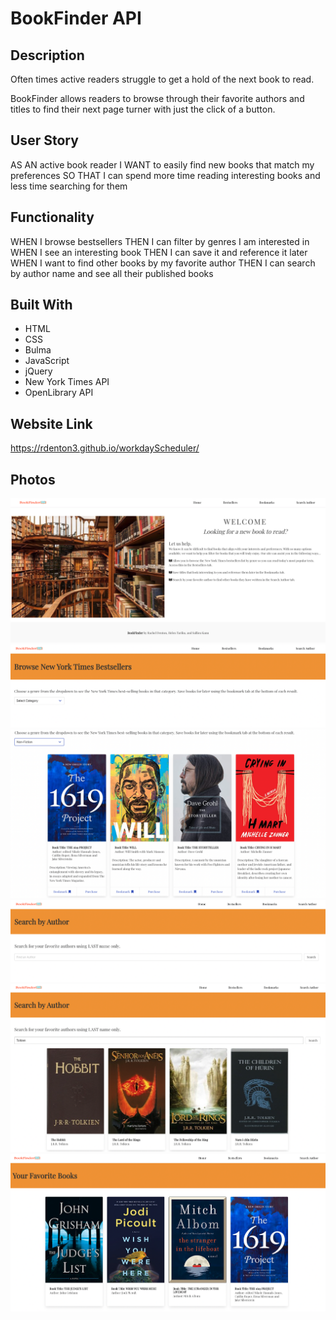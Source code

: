 # BookFinder API 

## Description
Often times active readers struggle to get a hold of the next book to read.

BookFinder allows readers to browse through their favorite authors and titles to find their next page turner with just the click of a button. 

## User Story
AS AN active book reader
I WANT to easily find new books that match my preferences
SO THAT I can spend more time reading interesting books and less time searching for them

## Functionality
WHEN I  browse bestsellers
THEN I can filter by genres I am interested in
WHEN I  see an interesting book
THEN I can save it and reference it later
WHEN I  want to find other books by    my favorite author
THEN I can search by author name    and see all their published books

## Built With
* HTML
* CSS
* Bulma
* JavaScript
* jQuery
* New York Times API
* OpenLibrary API

## Website Link
https://rdenton3.github.io/workdayScheduler/

## Photos
![Home Page](./assets/images/img2.png)
![Browse NYT](./assets/images/img3.png)
![NYT Results](./assets/images/img4.png)
![Search by Author](./assets/images/img5.png)
![Author Results](./assets/images/img6.png)
![Bookmarked Books](./assets/images/img7.png)